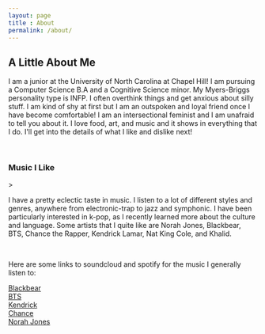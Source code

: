```yaml
---
layout: page
title : About
permalink: /about/
---
```


<h2>A Little About Me</h2>
<p>I am a junior at the University of North Carolina at Chapel Hill! I am pursuing a Computer Science B.A and a Cognitive Science minor. 
My Myers-Briggs personality type is INFP. I often overthink things and get anxious about silly stuff. I am kind of shy at first but 
I am an outspoken and loyal friend once I have become comfortable! I am an intersectional feminist and I am unafraid to tell you about it. I love food, art, and music and it shows in everything that I do. I'll get 
into the details of what I like and dislike next!
</p>
<br>
<h3>Music I Like</h3>>
<p>I have a pretty eclectic taste in music. I listen to a lot of different styles and genres, anywhere from electronic-trap to jazz and symphonic. 
I have been particularly interested in k-pop, as I recently learned more about the culture and language. Some artists that I quite like are Norah Jones, 
Blackbear, BTS, Chance the Rapper, Kendrick Lamar, Nat King Cole, and Khalid. 
</p>
<br>
<p>
Here are some links to soundcloud and spotify for the music I generally listen to:
</p>
<a href="https://soundcloud.com/iamblackbear" target="_blank"> Blackbear</a>
<br>
<a href="https://soundcloud.com/bangtan" target="_blank">BTS</a>
<br>
<a href="https://open.spotify.com/artist/2YZyLoL8N0Wb9xBt1NhZWg?play=true&utm_source=open.spotify.com&utm_medium=open&play=true" target="_blank">Kendrick</a>
<br>
<a href="https://open.spotify.com/search/results/chance%20the%20rapper" target="_blank" >Chance</a>
<br>
<a href="https://soundcloud.com/norahjonesofficial" target="_blank">Norah Jones</a>


